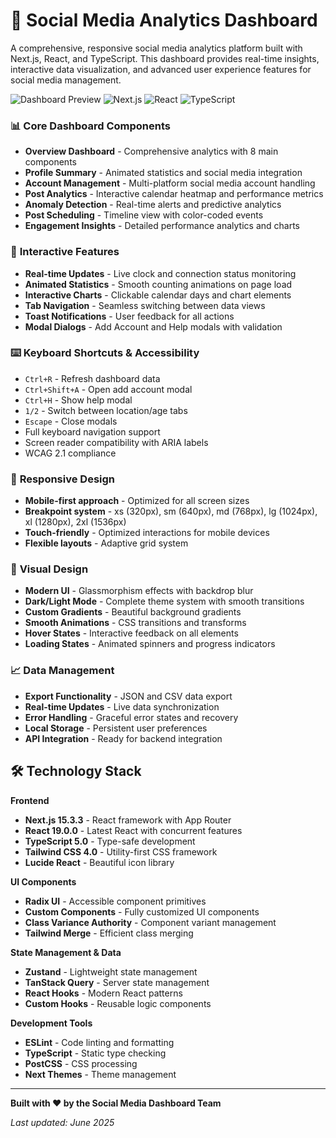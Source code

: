 # 🚀 Social Media Analytics Dashboard

A comprehensive, responsive social media analytics platform built with Next.js, React, and TypeScript. This dashboard provides real-time insights, interactive data visualization, and advanced user experience features for social media management.

![Dashboard Preview](https://img.shields.io/badge/Status-Production%20Ready-brightgreen) ![Next.js](https://img.shields.io/badge/Next.js-15.3.3-black) ![React](https://img.shields.io/badge/React-19.0.0-blue) ![TypeScript](https://img.shields.io/badge/TypeScript-5.0-blue)

### 📊 **Core Dashboard Components**
- **Overview Dashboard** - Comprehensive analytics with 8 main components
- **Profile Summary** - Animated statistics and social media integration
- **Account Management** - Multi-platform social media account handling
- **Post Analytics** - Interactive calendar heatmap and performance metrics
- **Anomaly Detection** - Real-time alerts and predictive analytics
- **Post Scheduling** - Timeline view with color-coded events
- **Engagement Insights** - Detailed performance analytics and charts

### 🎯 **Interactive Features**
- **Real-time Updates** - Live clock and connection status monitoring
- **Animated Statistics** - Smooth counting animations on page load
- **Interactive Charts** - Clickable calendar days and chart elements
- **Tab Navigation** - Seamless switching between data views
- **Toast Notifications** - User feedback for all actions
- **Modal Dialogs** - Add Account and Help modals with validation

### ⌨️ **Keyboard Shortcuts & Accessibility**
- `Ctrl+R` - Refresh dashboard data
- `Ctrl+Shift+A` - Open add account modal
- `Ctrl+H` - Show help modal
- `1/2` - Switch between location/age tabs
- `Escape` - Close modals
- Full keyboard navigation support
- Screen reader compatibility with ARIA labels
- WCAG 2.1 compliance

### 📱 **Responsive Design**
- **Mobile-first approach** - Optimized for all screen sizes
- **Breakpoint system** - xs (320px), sm (640px), md (768px), lg (1024px), xl (1280px), 2xl (1536px)
- **Touch-friendly** - Optimized interactions for mobile devices
- **Flexible layouts** - Adaptive grid system

### 🎨 **Visual Design**
- **Modern UI** - Glassmorphism effects with backdrop blur
- **Dark/Light Mode** - Complete theme system with smooth transitions
- **Custom Gradients** - Beautiful background gradients
- **Smooth Animations** - CSS transitions and transforms
- **Hover States** - Interactive feedback on all elements
- **Loading States** - Animated spinners and progress indicators

### 📈 **Data Management**
- **Export Functionality** - JSON and CSV data export
- **Real-time Updates** - Live data synchronization
- **Error Handling** - Graceful error states and recovery
- **Local Storage** - Persistent user preferences
- **API Integration** - Ready for backend integration

## 🛠️ **Technology Stack**

 **Frontend**
- **Next.js 15.3.3** - React framework with App Router
- **React 19.0.0** - Latest React with concurrent features
- **TypeScript 5.0** - Type-safe development
- **Tailwind CSS 4.0** - Utility-first CSS framework
- **Lucide React** - Beautiful icon library

 **UI Components**
- **Radix UI** - Accessible component primitives
- **Custom Components** - Fully customized UI components
- **Class Variance Authority** - Component variant management
- **Tailwind Merge** - Efficient class merging

 **State Management & Data**
- **Zustand** - Lightweight state management
- **TanStack Query** - Server state management
- **React Hooks** - Modern React patterns
- **Custom Hooks** - Reusable logic components

**Development Tools**
- **ESLint** - Code linting and formatting
- **TypeScript** - Static type checking
- **PostCSS** - CSS processing
- **Next Themes** - Theme management



---

**Built with ❤️ by the Social Media Dashboard Team**

*Last updated: June 2025*
